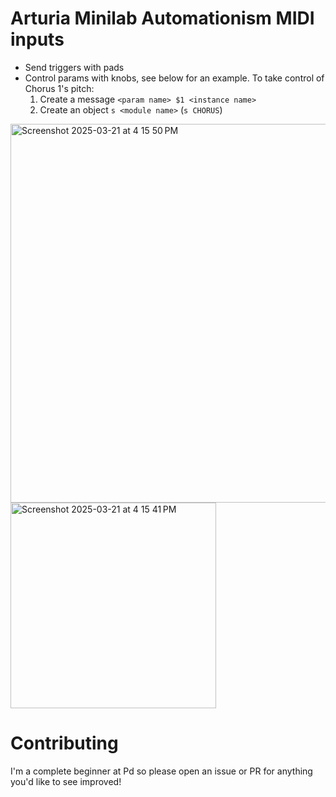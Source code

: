# Arturia Minilab Automationism MIDI inputs

- Send triggers with pads
- Control params with knobs, see below for an example. To take control of Chorus 1's pitch:
  1. Create a message `<param name> $1 <instance name>`
  2. Create an object `s <module name>` (`s CHORUS`)

<img width="606" alt="Screenshot 2025-03-21 at 4 15 50 PM" src="https://github.com/user-attachments/assets/477a9d0d-dfcf-4e7e-ba81-f55459c845b5" />
<br/>
<img width="329" alt="Screenshot 2025-03-21 at 4 15 41 PM" src="https://github.com/user-attachments/assets/512086c9-f07e-409a-9bce-cbce16c074d7" />

# Contributing

I'm a complete beginner at Pd so please open an issue or PR for anything you'd like to see improved!

